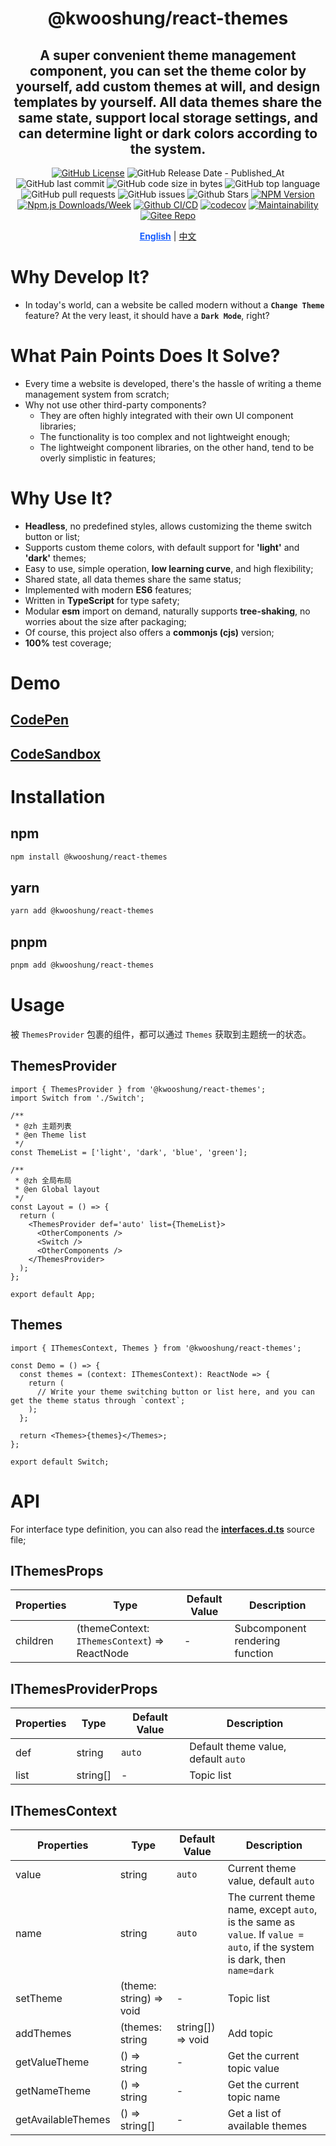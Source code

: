 <div align="center">

# @kwooshung/react-themes

## A super convenient theme management component, you can set the theme color by yourself, add custom themes at will, and design templates by yourself. All data themes share the same state, support local storage settings, and can determine light or dark colors according to the system.

[![GitHub License](https://img.shields.io/github/license/kwooshung/React-Themes?labelColor=272e3b&color=165dff)](LICENSE)
![GitHub Release Date - Published_At](https://img.shields.io/github/release-date/kwooshung/React-Themes?labelColor=272e3b&color=00b42A&logo=github)
![GitHub last commit](https://img.shields.io/github/last-commit/kwooshung/React-Themes?labelColor=272e3b&color=165dff)
![GitHub code size in bytes](https://img.shields.io/github/languages/code-size/kwooshung/React-Themes?labelColor=272e3b&color=165dff)
![GitHub top language](https://img.shields.io/github/languages/top/kwooshung/React-Themes?labelColor=272e3b&color=165dff)
![GitHub pull requests](https://img.shields.io/github/issues-pr/kwooshung/React-Themes?labelColor=272e3b&color=165dff)
![GitHub issues](https://img.shields.io/github/issues/kwooshung/React-Themes?labelColor=272e3b&color=165dff)
![Github Stars](https://img.shields.io/github/stars/kwooshung/React-Themes?labelColor=272e3b&color=165dff)
[![NPM Version](https://img.shields.io/npm/v/@kwooshung/react-themes?labelColor=272e3b&color=165dff)](https://www.npmjs.com/package/@kwooshung/react-themes)
[![Npm.js Downloads/Week](https://img.shields.io/npm/dw/@kwooshung/react-themes?labelColor=272e3b&labelColor=272e3b&color=165dff&logo=npm)](https://www.npmjs.com/package/@kwooshung/react-themes)
[![Github CI/CD](https://github.com/kwooshung/React-Themes/actions/workflows/ci.yml/badge.svg)](https://github.com/kwooshung/React-Themes/actions/)
[![codecov](https://codecov.io/gh/kwooshung/React-Themes/graph/badge.svg?token=EI87ZaW6EC)](https://codecov.io/gh/kwooshung/React-Themes)
[![Maintainability](https://api.codeclimate.com/v1/badges/d40982a696f3df2e89b8/maintainability)](https://codeclimate.com/github/kwooshung/React-Themes/maintainability)
[![Gitee Repo](https://img.shields.io/badge/Gitee-React--Themes-165dff?logo=gitee)](https://gitee.com/kwooshung/React-Themes/)

<p align="center">
    <a href="README.md" style="font-weight:700;color:#165dff;text-decoration:underline;">English</a> | 
    <a href="README.zh-CN.md">中文</a>
</p>
</div>

# Why Develop It?

- In today's world, can a website be called modern without a **`Change Theme`** feature? At the very least, it should have a **`Dark Mode`**, right?

# What Pain Points Does It Solve?

- Every time a website is developed, there's the hassle of writing a theme management system from scratch;
- Why not use other third-party components?
  - They are often highly integrated with their own UI component libraries;
  - The functionality is too complex and not lightweight enough;
  - The lightweight component libraries, on the other hand, tend to be overly simplistic in features;

# Why Use It?

- **Headless**, no predefined styles, allows customizing the theme switch button or list;
- Supports custom theme colors, with default support for **'light'** and **'dark'** themes;
- Easy to use, simple operation, **low learning curve**, and high flexibility;
- Shared state, all data themes share the same status;
- Implemented with modern **ES6** features;
- Written in **TypeScript** for type safety;
- Modular **esm** import on demand, naturally supports **tree-shaking**, no worries about the size after packaging;
- Of course, this project also offers a **commonjs (cjs)** version;
- **100%** test coverage;

# Demo

## [CodePen](https://codepen.io/kwooshung/pen/vYPwypM)

## [CodeSandbox](https://codesandbox.io/p/devbox/react-themes-tmdtrh?file=%2Fsrc%2Fmain.tsx%3A9%2C3)

# Installation

## npm

```bash
npm install @kwooshung/react-themes
```

## yarn

```bash
yarn add @kwooshung/react-themes
```

## pnpm

```bash
pnpm add @kwooshung/react-themes
```

# Usage

被 `ThemesProvider` 包裹的组件，都可以通过 `Themes` 获取到主题统一的状态。

## ThemesProvider

```tsx
import { ThemesProvider } from '@kwooshung/react-themes';
import Switch from './Switch';

/**
 * @zh 主题列表
 * @en Theme list
 */
const ThemeList = ['light', 'dark', 'blue', 'green'];

/**
 * @zh 全局布局
 * @en Global layout
 */
const Layout = () => {
  return (
    <ThemesProvider def='auto' list={ThemeList}>
      <OtherComponents />
      <Switch />
      <OtherComponents />
    </ThemesProvider>
  );
};

export default App;
```

## Themes

```tsx
import { IThemesContext, Themes } from '@kwooshung/react-themes';

const Demo = () => {
  const themes = (context: IThemesContext): ReactNode => {
    return (
      // Write your theme switching button or list here, and you can get the theme status through `context`;
    );
  };

  return <Themes>{themes}</Themes>;
};

export default Switch;
```

# API

For interface type definition, you can also read the **[interfaces.d.ts](./src/themes/interfaces.d.ts)** source file;

## IThemesProps

| Properties | Type                                          | Default Value | Description                     |
| ---------- | --------------------------------------------- | ------------- | ------------------------------- |
| children   | (themeContext: `IThemesContext`) => ReactNode | -             | Subcomponent rendering function |

## IThemesProviderProps

| Properties | Type     | Default Value | Description                         |
| ---------- | -------- | ------------- | ----------------------------------- |
| def        | string   | `auto`        | Default theme value, default `auto` |
| list       | string[] | -             | Topic list                          |

## IThemesContext

| Properties         | Type                    | Default Value     | Description                                                                                                               |
| ------------------ | ----------------------- | ----------------- | ------------------------------------------------------------------------------------------------------------------------- |
| value              | string                  | `auto`            | Current theme value, default `auto`                                                                                       |
| name               | string                  | `auto`            | The current theme name, except `auto`, is the same as `value`. If `value = auto`, if the system is dark, then `name=dark` |
| setTheme           | (theme: string) => void | -                 | Topic list                                                                                                                |
| addThemes          | (themes: string         | string[]) => void | Add topic                                                                                                                 |
| getValueTheme      | () => string            | -                 | Get the current topic value                                                                                               |
| getNameTheme       | () => string            | -                 | Get the current topic name                                                                                                |
| getAvailableThemes | () => string[]          | -                 | Get a list of available themes                                                                                            |
